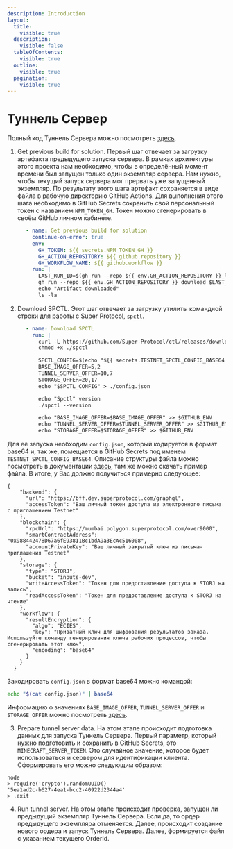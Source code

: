 ```yaml
---
description: Introduction
layout:
  title:
    visible: true
  description:
    visible: false
  tableOfContents:
    visible: true
  outline:
    visible: true
  pagination:
    visible: true
---
```


# Туннель Сервер

Полный код Туннель Сервера можно посмотреть [здесь](https://github.com/Super-Protocol/solutions/blob/main/.github/workflows/minecraft-tunnel-server-deploy.yml).

1. Get previous build for solution. Первый шаг отвечает за загрузку артефакта предыдущего запуска сервера. В рамках архитектуры этого проекта нам необходимо, чтобы в определённый момент времени был запущен только один экземпляр сервера. Нам нужно, чтобы текущий запуск сервера мог прервать уже запущенный экземпляр. По результату этого шага артефакт сохраняется в виде файла в рабочую директорию GitHub Actions. Для выполнения этого шага необходимо в GitHub Secrets сохранить свой персональный токен с названием `NPM_TOKEN_GH`. Токен можно сгенерировать в своём GitHub личном кабинете.

```yaml
      - name: Get previous build for solution
        continue-on-error: true
        env:
          GH_TOKEN: ${{ secrets.NPM_TOKEN_GH }}
          GH_ACTION_REPOSITORY: ${{ github.repository }}
          GH_WORKFLOW_NAME: ${{ github.workflow }}
        run: |
          LAST_RUN_ID=$(gh run --repo ${{ env.GH_ACTION_REPOSITORY }} list --workflow "${{ env.GH_WORKFLOW_NAME }}" -s success --json databaseId --jq .[0].databaseId)
          gh run --repo ${{ env.GH_ACTION_REPOSITORY }} download $LAST_RUN_ID -n last-orders
          echo "Artifact downloaded"
          ls -la
```

2. Download SPCTL. Этот шаг отвечает за загрузку утилиты командной строки для работы с Super Protocol, [`spctl`](https://docs.superprotocol.com/testnet/cli/).&#x20;

```yaml
      - name: Download SPCTL
        run: |
          curl -L https://github.com/Super-Protocol/ctl/releases/download/v0.6.8/spctl-linux-x64 -o ./spctl 
          chmod +x ./spctl

          SPCTL_CONFIG=$(echo "${{ secrets.TESTNET_SPCTL_CONFIG_BASE64 }}" | base64 --decode)
          BASE_IMAGE_OFFER=5,2
          TUNNEL_SERVER_OFFER=10,7
          STORAGE_OFFER=20,17
          echo "$SPCTL_CONFIG" > ./config.json

          echo "Spctl" version
          ./spctl --version

          echo "BASE_IMAGE_OFFER=$BASE_IMAGE_OFFER" >> $GITHUB_ENV
          echo "TUNNEL_SERVER_OFFER=$TUNNEL_SERVER_OFFER" >> $GITHUB_ENV
          echo "STORAGE_OFFER=$STORAGE_OFFER" >> $GITHUB_ENV
```

Для её запуска необходим `config.json`, который кодируется в формат base64 и, так же, помещается в GitHub Secrets под именем `TESTNET_SPCTL_CONFIG_BASE64`. Описание структуры файла можно посмотреть в документации [здесь](https://docs.superprotocol.com/testnet/cli/configuration/), там же можно скачать пример файла. В итоге, у Вас должно получиться примерно следующее:

<pre class="language-json"><code class="lang-json">{
    "backend": {
      "url": "https://bff.dev.superprotocol.com/graphql",
      "accessToken": "Ваш личный токен доступа из электронного письма с приглашением Testnet"
    },
    "blockchain": {
      "rpcUrl": "https://mumbai.polygon.superprotocol.com/over9000",
      "smartContractAddress": "0x988442478D67a6fE93811Bc1bdA9a3EcAc516008",
      "accountPrivateKey": "Ваш личный закрытый ключ из письма-приглашения Testnet"
    },
    "storage": {
      "type": "STORJ",
      "bucket": "inputs-dev",
      "writeAccessToken": "Токен для предоставление доступа к STORJ на запись",
      "readAccessToken": "Токен для предоставление доступа к STORJ на чтение"
    },
    "workflow": {
      "resultEncryption": {
        "algo": "ECIES",
        "key": "Приватный ключ для шифрования результатов заказа. Используйте команду генерирования ключа рабочих процессов, чтобы сгенерировать этот ключ",
        "encoding": "base64"
      }
    }
  }
</code></pre>

Закодировать `config.json` в формат base64 можно командой:

```bash
echo "$(cat config.json)" | base64
```

Информацию о значениях `BASE_IMAGE_OFFER`, `TUNNEL_SERVER_OFFER` и `STORAGE_OFFER` можно посмотреть [здесь](https://docs.superprotocol.com/testnet/cli/commands/workflows/create).

3. Prepare tunnel server data. На этом этапе происходит подготовка данных для запуска Туннель Сервера. Первый параметр, который нужно подготовить и сохранить в GitHub Secrets, это `MINECRAFT_SERVER_TOKEN`. Это случайное значение, которое будет использоваться и сервером для идентификации клиента. Сформировать его можно следующим образом:

```
node
> require('crypto').randomUUID()
'5ea1ad2c-b627-4ea1-bcc2-40922d2344a4'
> .exit
```

4. Run tunnel server. На этом этапе происходит проверка, запущен ли предыдущий экземпляр Туннель Сервера. Если да, то ордер предыдущего экземпляра отменяется. Далее, происходит создание нового ордера и запуск Туннель Сервера. Далее, формируется файл с указанием текущего OrderId.

[^1]: 

[^2]: 

[^3]: 

[^4]: 

[^5]: 

